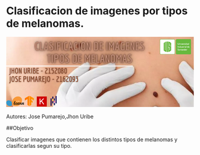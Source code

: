 # Clasificacion de imagenes por tipos de melanomas.

![alt tag](https://github.com/josepuma02020/Proyecto-Intelgencia-Artificial---Clasificacion-de-imagenes-por-tipo-de-melanoma/blob/main/Banner.png)

Autores: Jose Pumarejo,Jhon Uribe

##Objetivo

Clasificar imagenes que contienen los distintos tipos de melanomas y clasificarlas segun su tipo.

